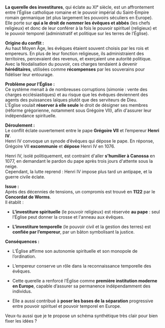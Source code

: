 **La querelle des investitures**, qui éclate au XIᵉ siècle, est un affrontement entre l’Église catholique romaine et le pouvoir impérial du Saint-Empire romain germanique (et plus largement les pouvoirs séculiers en Europe).  
Elle porte sur **qui a le droit de nommer les évêques et abbés** (les chefs religieux) et donc de leur conférer à la fois le pouvoir spirituel (religieux) et le pouvoir temporel (administratif et politique sur les terres de l’Église).

**Origine du conflit :**  
Au haut Moyen Âge, les évêques étaient souvent choisis par les rois et empereurs. En plus de leur fonction religieuse, ils administraient des territoires, percevaient des revenus, et exerçaient une autorité politique.  
Avec la féodalisation du pouvoir, ces charges tendaient à devenir **héréditaires**, utilisées comme **récompenses** par les souverains pour fidéliser leur entourage.

**Problème pour l’Église :**  
Ce système menait à de nombreuses corruptions (simonie : vente des charges ecclésiastiques) et au risque que les évêques deviennent des agents des puissances laïques plutôt que des serviteurs de Dieu.  
L'Église voulait **réserver à elle seule** le droit de désigner ses membres (réforme grégorienne, notamment sous Grégoire VII), afin d'assurer leur indépendance spirituelle.

**Déroulement :**  
Le conflit éclate ouvertement entre le pape **Grégoire VII** et l’empereur **Henri IV**.  
Henri IV convoque un synode d’évêques qui dépose le pape. En réponse, Grégoire VII **excommunie** et **dépose** Henri IV en 1076.

Henri IV, isolé politiquement, est contraint d'aller **s'humilier à Canossa** en 1077, en demandant le pardon du pape après trois jours d'attente sous la neige.  
Cependant, la lutte reprend : Henri IV impose plus tard un antipape, et la guerre civile éclate.

**Issue :**  
Après des décennies de tensions, un compromis est trouvé en **1122** par le **Concordat de Worms**.  
Il établit :

- **L’investiture spirituelle** (le pouvoir religieux) est réservée **au pape** : seul l’Église peut donner la crosse et l'anneau aux évêques.
    
- **L’investiture temporelle** (le pouvoir civil et la gestion des terres) est **confiée par l’empereur**, par un bâton symbolisant la justice.
    

**Conséquences :**

- L’Église affirme son autonomie spirituelle et son monopole de l’ordination.
    
- L’empereur conserve un rôle dans la reconnaissance temporelle des évêques.
    
- Cette querelle a renforcé l’Église comme **première institution moderne en Europe**, capable d’assurer sa permanence indépendamment des individus.
    
- Elle a aussi contribué à **poser les bases de la séparation** progressive entre pouvoir spirituel et pouvoir temporel en Europe.
    

Veux-tu aussi que je te propose un schéma synthétique très clair pour bien fixer les idées ?
